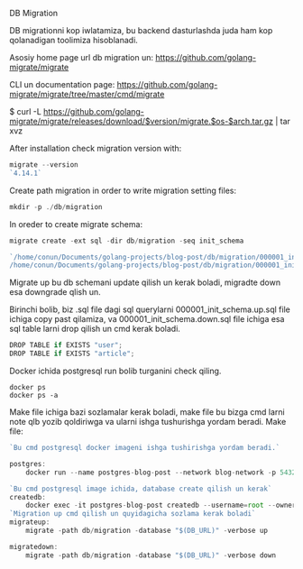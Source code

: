 DB Migration

DB migrationni kop iwlatamiza, bu backend dasturlashda juda ham kop qolanadigan toolimiza hisoblanadi.


Asosiy home page url db migration un:
https://github.com/golang-migrate/migrate

CLI un documentation page:
https://github.com/golang-migrate/migrate/tree/master/cmd/migrate

$ curl -L https://github.com/golang-migrate/migrate/releases/download/$version/migrate.$os-$arch.tar.gz | tar xvz

After installation check migration version with:
```js
migrate --version
`4.14.1`
```

Create path migration in order to write migration setting files:
```js 
mkdir -p ./db/migration                    
```

In oreder to create migrate schema:
```js
migrate create -ext sql -dir db/migration -seq init_schema

`/home/conun/Documents/golang-projects/blog-post/db/migration/000001_init_schema.up.sql
/home/conun/Documents/golang-projects/blog-post/db/migration/000001_init_schema.down.sql`
```

Migrate up bu db schemani update qilish un kerak boladi, migradte down esa downgrade qlish un.


Birinchi bolib, biz .sql file dagi sql querylarni 000001_init_schema.up.sql file ichiga copy past qilamiza, va 000001_init_schema.down.sql file ichiga esa sql table larni drop qilish un cmd kerak boladi.
```js
DROP TABLE if EXISTS "user";
DROP TABLE if EXISTS "article";
```

Docker ichida postgresql run bolib turganini check qiling.
```
docker ps
docker ps -a
```

Make file ichiga bazi sozlamalar kerak boladi, make file bu bizga cmd larni note qlb yozib qoldiriwga va ularni ishga tushurishga yordam beradi.
Make file:

```js
`Bu cmd postgresql docker imageni ishga tushirishga yordam beradi.`

postgres:
	docker run --name postgres-blog-post --network blog-network -p 5432:5432 -e POSTGRES_USER=root -e POSTGRES_PASSWORD=secret -d postgres:14-alpine

`Bu cmd postgresql image ichida, database create qilish un kerak`
createdb:
	docker exec -it postgres-blog-post createdb --username=root --owner=root blog_post
`Migration up cmd qilish un quyidagicha sozlama kerak boladi`
migrateup:
	migrate -path db/migration -database "$(DB_URL)" -verbose up

migratedown:
	migrate -path db/migration -database "$(DB_URL)" -verbose down
```